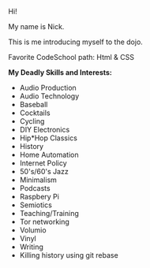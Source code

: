 Hi!

My name is Nick.

This is me introducing myself to the dojo.

Favorite CodeSchool path: Html & CSS

**My Deadly Skills and Interests:**
* Audio Production
* Audio Technology
* Baseball
* Cocktails
* Cycling
* DIY Electronics
* Hip*Hop Classics
* History
* Home Automation
* Internet Policy
* 50's/60's Jazz
* Minimalism
* Podcasts
* Raspbery Pi
* Semiotics
* Teaching/Training
* Tor networking
* Volumio
* Vinyl
* Writing
* Killing history using git rebase
